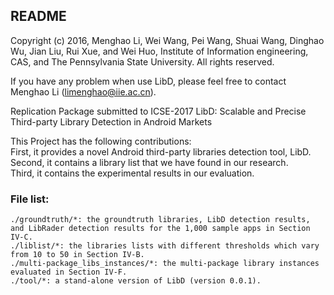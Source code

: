 README
------
Copyright (c) 2016, Menghao Li, Wei Wang, Pei Wang, Shuai Wang, Dinghao Wu, Jian Liu, Rui Xue, and Wei Huo, Institute of Information engineering, CAS, and The Pennsylvania State University. All rights reserved.

If you have any problem when use LibD, please feel free to contact Menghao Li (limenghao@iie.ac.cn). 

Replication Package submitted to ICSE-2017
LibD: Scalable and Precise Third-party Library Detection in Android Markets


This Project has the following contributions:  
First, it provides a novel Android third-party libraries detection tool, LibD.  
Second, it contains a library list that we have found in our research.  
Third, it contains the experimental results in our evaluation.   

### File list:  
	./groundtruth/*: the groundtruth libraries, LibD detection results, and LibRader detection results for the 1,000 sample apps in Section IV-C.  
	./liblist/*: the libraries lists with different thresholds which vary from 10 to 50 in Section IV-B.   
	./multi-package_libs_instances/*: the multi-package library instances evaluated in Section IV-F.  
	./tool/*: a stand-alone version of LibD (version 0.0.1).  

